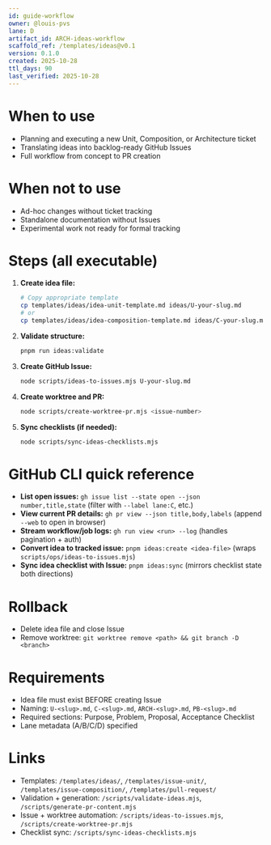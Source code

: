 ```yaml
---
id: guide-workflow
owner: @louis-pvs
lane: D
artifact_id: ARCH-ideas-workflow
scaffold_ref: /templates/ideas@v0.1
version: 0.1.0
created: 2025-10-28
ttl_days: 90
last_verified: 2025-10-28
---
```


# When to use

- Planning and executing a new Unit, Composition, or Architecture ticket
- Translating ideas into backlog-ready GitHub Issues
- Full workflow from concept to PR creation

# When not to use

- Ad-hoc changes without ticket tracking
- Standalone documentation without Issues
- Experimental work not ready for formal tracking

# Steps (all executable)

1. **Create idea file:**

   ```bash
   # Copy appropriate template
   cp templates/ideas/idea-unit-template.md ideas/U-your-slug.md
   # or
   cp templates/ideas/idea-composition-template.md ideas/C-your-slug.md
   ```

2. **Validate structure:**

   ```bash
   pnpm run ideas:validate
   ```

3. **Create GitHub Issue:**

   ```bash
   node scripts/ideas-to-issues.mjs U-your-slug.md
   ```

4. **Create worktree and PR:**

   ```bash
   node scripts/create-worktree-pr.mjs <issue-number>
   ```

5. **Sync checklists (if needed):**
   ```bash
   node scripts/sync-ideas-checklists.mjs
   ```

# GitHub CLI quick reference

- **List open issues:** `gh issue list --state open --json number,title,state` (filter with `--label lane:C`, etc.)
- **View current PR details:** `gh pr view --json title,body,labels` (append `--web` to open in browser)
- **Stream workflow/job logs:** `gh run view <run> --log` (handles pagination + auth)
- **Convert idea to tracked issue:** `pnpm ideas:create <idea-file>` (wraps `scripts/ops/ideas-to-issues.mjs`)
- **Sync idea checklist with Issue:** `pnpm ideas:sync` (mirrors checklist state both directions)

# Rollback

- Delete idea file and close Issue
- Remove worktree: `git worktree remove <path> && git branch -D <branch>`

# Requirements

- Idea file must exist BEFORE creating Issue
- Naming: `U-<slug>.md`, `C-<slug>.md`, `ARCH-<slug>.md`, `PB-<slug>.md`
- Required sections: Purpose, Problem, Proposal, Acceptance Checklist
- Lane metadata (A/B/C/D) specified

# Links

- Templates: `/templates/ideas/`, `/templates/issue-unit/`, `/templates/issue-composition/`, `/templates/pull-request/`
- Validation + generation: `/scripts/validate-ideas.mjs`, `/scripts/generate-pr-content.mjs`
- Issue + worktree automation: `/scripts/ideas-to-issues.mjs`, `/scripts/create-worktree-pr.mjs`
- Checklist sync: `/scripts/sync-ideas-checklists.mjs`
